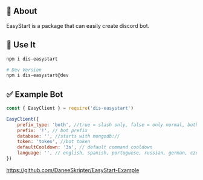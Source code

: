## 🤖 About 
EasyStart is a package that can easily create discord bot.
## 📝 Use It
```sh
npm i dis-easystart

# Dev Version
npm i dis-easystart@dev
```
## ✅ Example Bot
```js
const { EasyClient } = require('dis-easystart')

EasyClient({
    prefix_type: 'both', //true = slash only, false = only normal, both = slash and normal
    prefix: '!', // bot prefix
    database: '', //starts with mongodb://
    token: 'token', //bot token
    defaultCooldown: '3s', // default command cooldown
    language: '', // english, spanish, portuguese, russian, german, czech, slovak, turkish, polish, indonesian, italian
})
```
https://github.com/DaneeSkripter/EasyStart-Example
